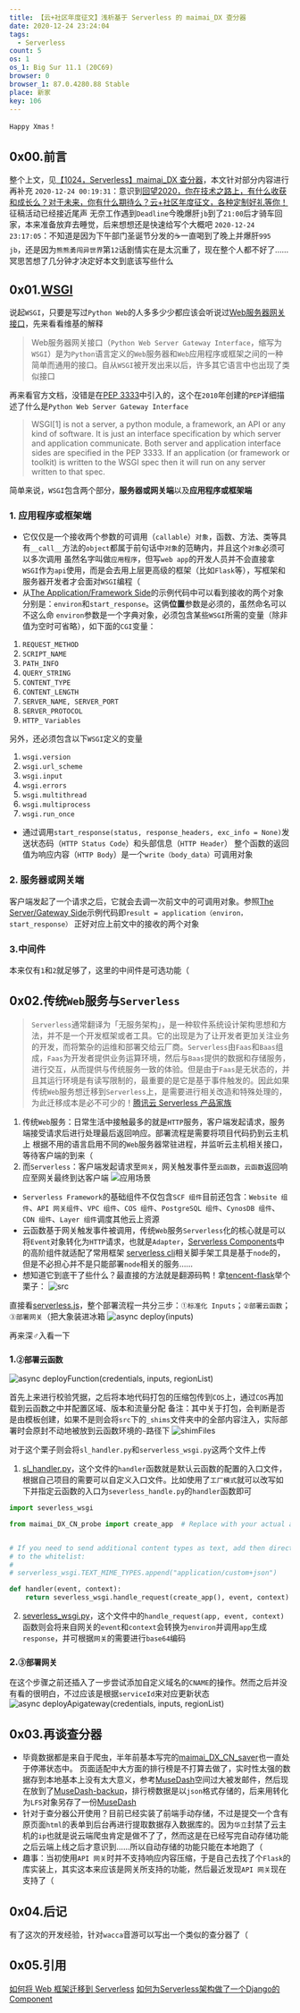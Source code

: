 ```yaml
---
title: 【云+社区年度征文】浅析基于 Serverless 的 maimai_DX 查分器
date: 2020-12-24 23:24:04
tags:
  - Serverless
count: 5
os: 1
os_1: Big Sur 11.1 (20C69)
browser: 0
browser_1: 87.0.4280.88 Stable
place: 新家
key: 106
---
```

    Happy Xmas！
<!-- more -->
## 0x00.前言
整个上文，见[【1024，Serverless】maimai_DX 查分器](./maimai_DX_CN_probe.html)，本文针对部分内容进行再补充
`2020-12-24 00:19:31`：意识到[回望2020，你在技术之路上，有什么收获和成长么？对于未来，你有什么期待么？云+社区年度征文，各种定制好礼等你！](https://web.archive.org/web/20201224152210/https://cloud.tencent.com/developer/article/1752258)征稿活动已经接近尾声
无奈工作遇到`Deadline`今晚爆肝`jb`到了`21:00`后才骑车回家，本来准备放弃去睡觉，后来想想还是快速给写个大概吧
`2020-12-24 23:17:05`：不知道是因为下午部门圣诞节分发的☕️一直喝到了晚上并爆肝`995 jb`，还是因为`熊熊勇闯异世界`第`12`话剧情实在是太沉重了，现在整个人都不好了……
冥思苦想了几分钟才决定好本文到底该写些什么

## 0x01.[WSGI](https://wsgi.readthedocs.io/en/latest/index.html)
说起`WSGI`，只要是写过`Python Web`的人多多少少都应该会听说过[Web服务器网关接口](https://zh.wikipedia.org/wiki/Web服务器网关接口)，先来看看维基的解释
> Web服务器网关接口（`Python Web Server Gateway Interface`，缩写为`WSGI`）是为`Python`语言定义的`Web`服务器和`Web`应用程序或框架之间的一种简单而通用的接口。自从`WSGI`被开发出来以后，许多其它语言中也出现了类似接口

再来看官方文档，没错是在[PEP 3333](https://web.archive.org/web/20201224153638/https://www.python.org/dev/peps/pep-3333/)中引入的，这个在`2010`年创建的`PEP`详细描述了什么是`Python Web Server Gateway Interface`
> WSGI[1] is not a server, a python module, a framework, an API or any kind of software. It is just an interface specification by which server and application communicate. Both server and application interface sides are specified in the PEP 3333. If an application (or framework or toolkit) is written to the WSGI spec then it will run on any server written to that spec.

简单来说，`WSGI`包含两个部分，**服务器或网关端**以及**应用程序或框架端**
### 1. 应用程序或框架端
- 它仅仅是一个接收两个参数的可调用（`callable`）`对象`，函数、方法、类等具有`__call__`方法的`object`都属于前句话中`对象`的范畴内，并且这个`对象`必须可以多次调用
虽然名字叫做`应用程序`，但写`web app`的开发人员并不会直接拿`WSGI`作为`api`使用，而是会去用上层更高级的框架（比如`Flask`等），写框架和服务器开发者才会面对`WSGI`编程（
- 从[The Application/Framework Side](https://www.python.org/dev/peps/pep-3333/#id20)的示例代码中可以看到接收的两个对象分别是：`environ`和`start_response`。这俩**位置**参数是必须的，虽然命名可以不这么命
`environ`参数是一个字典对象，必须包含某些`WSGI`所需的变量（除非值为空时可省略），如下面的`CGI`变量：
1. `REQUEST_METHOD`
2. `SCRIPT_NAME`
3. `PATH_INFO`
4. `QUERY_STRING`
5. `CONTENT_TYPE`
6. `CONTENT_LENGTH`
7. `SERVER_NAME, SERVER_PORT`
8. `SERVER_PROTOCOL`
9. `HTTP_` `Variables`

另外，还必须包含以下`WSGI`定义的变量
1. `wsgi.version`
2. `wsgi.url_scheme`
3. `wsgi.input`
4. `wsgi.errors`
5. `wsgi.multithread`
6. `wsgi.multiprocess`
7. `wsgi.run_once`

- 通过调用`start_response(status, response_headers, exc_info = None)`发送状态码（`HTTP Status Code`）和头部信息（`HTTP Header`）
整个函数的返回值为响应内容（`HTTP Body`）是一个`write（body_data）`可调用对象

### 2. 服务器或网关端
客户端发起了一个请求之后，它就会去调一次前文中的可调用对象。参照[The Server/Gateway Side](https://www.python.org/dev/peps/pep-3333/#id21)示例代码即`result = application（environ，start_response）`
正好对应上前文中的接收的两个对象

### 3.中间件
本来仅有`1`和`2`就足够了，这里的中间件是可选功能（

## 0x02.传统`Web`服务与`Serverless`
> `Serverless`通常翻译为「无服务架构」，是一种软件系统设计架构思想和方法，并不是一个开发框架或者工具。它的出现是为了让开发者更加关注业务的开发，而将繁杂的运维和部署交给云厂商。`Serverless`由`Faas`和`Baas`组成，`Faas`为开发者提供业务运算环境，然后与`Baas`提供的数据和存储服务，进行交互，从而提供与传统服务一致的体验。但是由于`Faas`是无状态的，并且其运行环境是有读写限制的，最重要的是它是基于事件触发的。因此如果传统`Web`服务想迁移到`Serverless`上，是需要进行相关改造和特殊处理的，为此迁移成本是必不可少的！[腾讯云 Serverless 产品家族](https://i1.yuangezhizao.cn/macOS/QQ20201228-213636@2x.png!webp)

1. 传统`Web`服务：日常生活中接触最多的就是`HTTP`服务，客户端发起请求，服务端接受请求后进行处理最后返回响应。部署流程是需要将项目代码扔到云主机上
根据不用的语言启用不同的`Web`服务器常驻进程，并监听云主机相关接口，等待客户端的到来（
2. 而`Serverless`：客户端发起请求至`网关`，网关触发事件至`云函数`，`云函数`返回响应至网关最终到达客户端
![应用场景](https://i1.yuangezhizao.cn/macOS/QQ20201228-213339@2x.png!webp)

- `Serverless Framework`的基础组件不仅包含`SCF 组件`目前还包含：`Website 组件`、`API 网关组件`、`VPC 组件`、`COS 组件`、`PostgreSQL 组件`、`CynosDB 组件`、`CDN 组件`、`Layer 组件`调度其他云上资源
- 云函数基于网关触发事件被调用，传统`Web`服务`Serverless`化的核心就是可以将`Event`对象转化为`HTTP`请求，也就是`Adapter`，[Serverless Components](https://github.com/serverless/components)中的高阶组件就适配了常用框架
[serverless cli](https://github.com/serverless/serverless)相关脚手架工具是基于`node`的，但是不必担心并不是只能部署`node`相关的服务……
- 想知道它到底干了些什么？最直接的方法就是翻源码鸭！拿[tencent-flask](https://github.com/serverless-components/tencent-flask/tree/master/src)举个栗子：
![src](https://i1.yuangezhizao.cn/macOS/QQ20201228-215333@2x.png!webp)

直接看[serverless.js](https://github.com/serverless-components/tencent-flask/blob/master/src/serverless.js)，整个部署流程一共分三步：`①标准化 Inputs`；`②部署云函数`；`③部署网关`（把大象装进冰箱
![async deploy(inputs)](https://i1.yuangezhizao.cn/macOS/QQ20201228-215806@2x.png!webp)

再来深♂入看一下
### 1.`②部署云函数`
![async deployFunction(credentials, inputs, regionList)](https://i1.yuangezhizao.cn/macOS/QQ20201228-220720@2x.png!webp)

首先上来进行校验凭据，之后将本地代码打包的压缩包传到`COS`上，通过`COS`再加载到云函数之中并配置区域、版本和流量分配
备注：其中关于打包，会判断是否是由模板创建，如果不是则会将`src`下的`_shims`文件夹中的全部内容注入，实际部署时会原封不动地被放到云函数环境的`~`路径下
![shimFiles](https://i1.yuangezhizao.cn/macOS/QQ20201228-222611@2x.png!webp)

对于这个栗子则会将`sl_handler.py`和`serverless_wsgi.py`这两个文件上传
1. [sl_handler.py](https://github.com/serverless-components/tencent-flask/blob/master/src/_shims/sl_handler.py)，这个文件的`handler`函数就是默认云函数的配置的入口文件，根据自己项目的需要可以自定义入口文件。比如使用了`工厂模式`就可以改写如下并指定云函数的入口为`severless_handle.py`的`handler`函数即可
``` python
import severless_wsgi

from maimai_DX_CN_probe import create_app  # Replace with your actual application


# If you need to send additional content types as text, add then directly
# to the whitelist:
#
# serverless_wsgi.TEXT_MIME_TYPES.append("application/custom+json")

def handler(event, context):
    return severless_wsgi.handle_request(create_app(), event, context)
```
2. [severless_wsgi.py](https://github.com/serverless-components/tencent-flask/blob/master/src/_shims/severless_wsgi.py)，这个文件中的`handle_request(app, event, context)`函数则会将来自网关的`event`和`context`会转换为`environ`并调用`app`生成`response`，并可根据`网关`的需要进行`base64`编码

### 2.`③部署网关`
在这个步骤之前还插入了一步尝试添加自定义域名的`CNAME`的操作。然而之后并没有看的很明白，不过应该是根据`serviceId`来对应更新状态
![async deployApigateway(credentials, inputs, regionList)](https://i1.yuangezhizao.cn/macOS/QQ20201228-221611@2x.png!webp)

## 0x03.再谈查分器
- 毕竟数据都是来自于爬虫，半年前基本写完的[maimai_DX_CN_saver](https://github.com/yuangezhizao/maimai_DX_CN_saver)也一直处于停滞状态中。
页面适配中大方面的排行榜是不打算去做了，实时性太强的数据存到本地基本上没有太大意义，参考[MuseDash](https://github.com/yuangezhizao/MuseDash)空间过大被发邮件，然后现在放到了[MuseDash-backup](https://yuangezhizao.coding.net/public/MuseDash/MuseDash-backup/git/files)，排行榜数据是以`json`格式存储的，后来用转化为`LFS`对象另存了一份[MuseDash](https://yuangezhizao.coding.net/public/MuseDash/MuseDash/git/files)
- 针对于查分器公开使用？目前已经实装了前端手动存储，不过是提交一个含有原页面`html`的表单到后台再进行提取数据存入数据库的。因为`华立`封禁了云主机的`ip`也就是说云端爬虫肯定是做不了了，然而这是在已经写完自动存储功能之后云端上线之后才意识到……所以自动存储的功能只能在本地跑了（
- 趣事：当初使用`API 网关`时并不支持响应内容压缩，于是自己去找了个`Flask`的库实装上，其实这本来应该是网关所支持的功能，然后最近发现`API 网关`现在支持了（

## 0x04.后记
有了这次的开发经验，针对`wacca`音游可以写出一个类似的查分器了（

## 0x05.引用
[如何将 Web 框架迁移到 Serverless](https://web.archive.org/web/20201228145023/https://my.oschina.net/u/4390465/blog/4355518)
[如何为Serverless架构做了一个Django的Component](https://web.archive.org/web/20201228145150/https://zhuanlan.zhihu.com/p/109926704)
